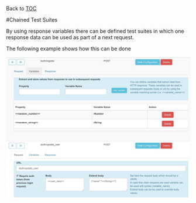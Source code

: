 Back to [TOC](./Readme.md)

#Chained Test Suites

By using response variables there can be defined test suites in which one response data can be used as part of a next request.

The following example shows how this can be done

![System variables](./img/dynamic-tests.jpeg)